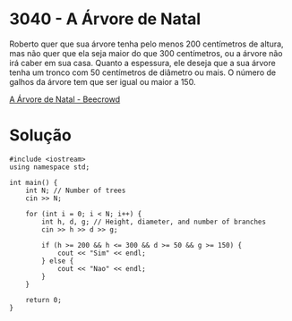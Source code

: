 # 3040 - A Árvore de Natal

Roberto quer que sua árvore tenha pelo menos 200 centímetros de altura, mas não quer que ela seja maior do que 300 centímetros, ou a árvore não irá caber em sua casa. Quanto a espessura, ele deseja que a sua árvore tenha um tronco com 50 centímetros de diâmetro ou mais. O número de galhos da árvore tem que ser igual ou maior a 150.

[A Árvore de Natal - Beecrowd](https://judge.beecrowd.com/pt/problems/view/3040)

# Solução

```
#include <iostream>
using namespace std;

int main() {
    int N; // Number of trees
    cin >> N;

    for (int i = 0; i < N; i++) {
        int h, d, g; // Height, diameter, and number of branches
        cin >> h >> d >> g;

        if (h >= 200 && h <= 300 && d >= 50 && g >= 150) {
            cout << "Sim" << endl;
        } else {
            cout << "Nao" << endl;
        }
    }

    return 0;
}
```